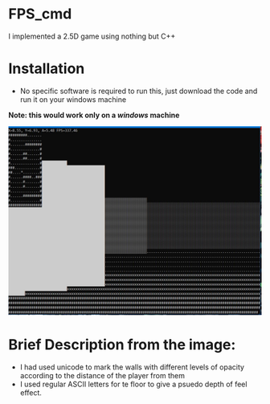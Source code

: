 # FPS_cmd
I implemented a 2.5D game using nothing but C++

# Installation
* No specific software is required to run this, just download the code and run it on your windows machine

**Note: this would work only on a _windows_ machine**

![Image of the code running](https://github.com/notmehul/fps_cmd/blob/master/images/FPS.JPG)

# Brief Description from the image:
* I had used unicode to mark the walls with different levels of opacity according to the distance of the player from them
* I used regular ASCII letters for te floor to give a psuedo depth of feel effect.
